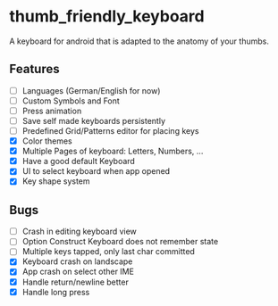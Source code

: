 # thumb_friendly_keyboard

A keyboard for android that is adapted to the anatomy of your thumbs.


## Features

- [ ] Languages (German/English for now)
- [ ] Custom Symbols and Font
- [ ] Press animation
- [ ] Save self made keyboards persistently
- [ ] Predefined Grid/Patterns editor for placing keys
- [x] Color themes
- [x] Multiple Pages of keyboard: Letters, Numbers, ...
- [x] Have a good default Keyboard
- [x] UI to select keyboard when app opened
- [x] Key shape system

## Bugs

- [ ] Crash in editing keyboard view
- [ ] Option Construct Keyboard does not remember state
- [ ] Multiple keys tapped, only last char committed
- [x] Keyboard crash on landscape
- [x] App crash on select other IME
- [x] Handle return/newline better
- [x] Handle long press
